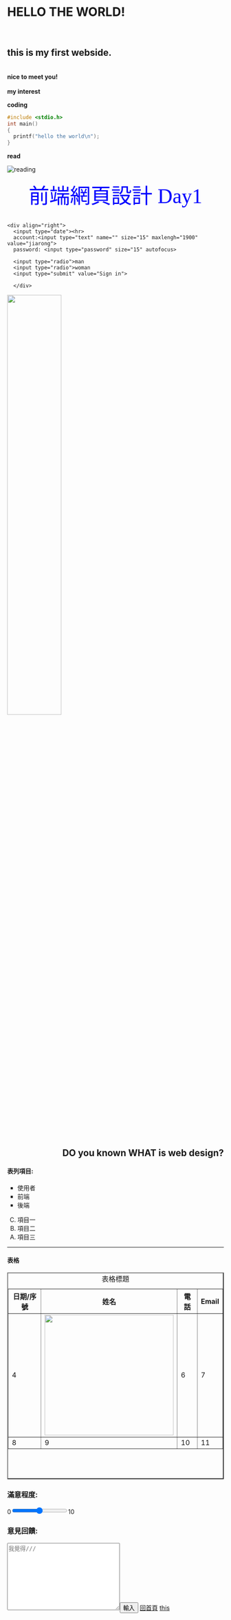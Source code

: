 <h1>HELLO THE WORLD!</h1> <br>
<h2> this is my first webside.</h2> <br>
<strong> nice to meet you! </strong><br>
<br>
<strong> my interest </strong><br>

**coding**

```c
#include <stdio.h>
int main()
{
  printf("hello the world\n");
}
```
**read**

![reading](https://ecy1979.files.wordpress.com/2020/04/98b79a4e-fefb-11e8-aebf-99e208d3e521.jpeg)

<html>
<heede>
<title>110年7月23日</title>  
 <style>
   .red {color:"red"}
  </style>
</heede>
<body>
 <center><font face="標楷體" color="0000FF" size=+4>前端網頁設計 Day1</font></center>  <br>
  <forn>
    
    <div align="right">
      <input type="date"><hr>
      account:<input type="text" name="" size="15" maxlengh="1900" value="jiarong">
      password: <input type="password" size="15" autofocus>
       
      <input type="radio">man
      <input type="radio">woman
      <input type="submit" value="Sign in">
      
      </div>
    
  </forn>
  <div align="left"><img src="https://ithelp.ithome.com.tw/upload/images/20200420/20124548MtMDOLDe86.png" alt="" height="50%"></div>
 <div align="right"><p>
    <h2 id="this">DO you known WHAT is web design?</h2>
  </p></div>
<h4>表列項目:</h4>
<ul type="square">
  <li>使用者</li>
  <li>前端</li>
  <li>後端</li>
 </ul>
<ol type="A" reversed>
  <li>項目一</li>
  <li>項目二</li>
  <li>項目三</li>
</ol>
<hr>
<h4>表格</h4>
<table width="560" height="480" border="2">
  <caption>表格標題</caption>
  <tr>
    <th>日期/序號</th>
    <th>姓名</th>
    <th>電話</th>
    <th>Email</th>
  </tr>
  <tr>
    <td>4</td>
    <td> <img src="https://www.targets.com.tw/uploads/blog/40_1.jpg" alt="" width="300" height="280"></td>
    <td>6</td>
    <td>7</td>
  </tr>
  <tr>
    <td>8</td>
    <td>9</td>
    <td>10</td>
    <td>11</td>
  </tr>
</table>
<h3>滿意程度:</h3>
0<input type="range" min="0" max="10" step="1">10
<h3>意見回饋:</h3>
<textarea name="" id="" cols="30" rows="10" placeholder="我覺得///"></textarea><input type="button" value="輸入">
 <a href="#top">回首頁</a>
<a href="#this">this</a>
  

</body>
</html>
